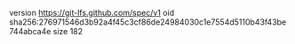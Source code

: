 version https://git-lfs.github.com/spec/v1
oid sha256:276971546d3b92a4f45c3cf86de24984030c1e7554d5110b43f43be744abca4e
size 182
